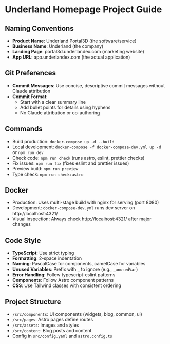 # Underland Homepage Project Guide

## Naming Conventions
- **Product Name**: Underland Portal3D (the software/service)
- **Business Name**: Underland (the company)
- **Landing Page**: portal3d.underlandex.com (marketing website)
- **App URL**: app.underlandex.com (the actual application)

## Git Preferences
- **Commit Messages**: Use concise, descriptive commit messages without Claude attribution
- **Commit Format**:
  - Start with a clear summary line
  - Add bullet points for details using hyphens
  - No Claude attribution or co-authoring

## Commands
- Build production: `docker-compose up -d --build`
- Local development: `docker-compose -f docker-compose-dev.yml up -d` or `npm run dev`
- Check code: `npm run check` (runs astro, eslint, prettier checks)
- Fix issues: `npm run fix` (fixes eslint and prettier issues)
- Preview build: `npm run preview`
- Type check: `npm run check:astro`

## Docker
- Production: Uses multi-stage build with nginx for serving (port 8080)
- Development: `docker-compose-dev.yml` runs dev server on http://localhost:4321/
- Visual inspection: Always check http://localhost:4321/ after major changes

## Code Style
- **TypeScript**: Use strict typing
- **Formatting**: 2-space indentation
- **Naming**: PascalCase for components, camelCase for variables
- **Unused Variables**: Prefix with `_` to ignore (e.g., `_unusedVar`)
- **Error Handling**: Follow typescript-eslint patterns
- **Components**: Follow Astro component patterns
- **CSS**: Use Tailwind classes with consistent ordering

## Project Structure
- `/src/components`: UI components (widgets, blog, common, ui)
- `/src/pages`: Astro pages define routes
- `/src/assets`: Images and styles
- `/src/content`: Blog posts and content
- Config in `src/config.yaml` and `astro.config.ts`